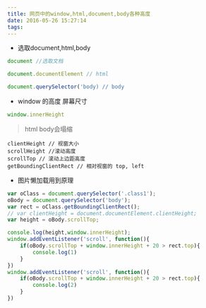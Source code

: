 ```yaml
---
title: 网页中的window,html,document,body各种高度
date: 2016-05-26 15:27:14
tags:
---
```




* 选取document,html,body
```javascript
document //选取文档

document.documentElement // html

document.querySelector('body) // body
```

* window 的高度 屏幕尺寸
```javascript
window.innerHeight
```
> html body会塌缩
```
clientHeight // 视窗大小
scrollHeight //滚动高度
scrollTop // 滚动上边距高度
getBoundingClientRect // 相对视窗的 top, left
```

* 图片懒加载用到原理

```javascript
var oClass = document.querySelector('.class1');
oBody = document.querySelector('body');
var rect = oClass.getBoundingClientRect();
// var clientHeight = document.documentElement.clientHeight;
var height = oBody.scrollTop;

console.log(height,window.innerHeight);
window.addEventListener('scroll', function(){
    if(oBody.scrollTop + window.innerHeight + 20 > rect.top){
        console.log(1)
    }
})
window.addEventListener('scroll', function(){
    if(oBody.scrollTop + window.innerHeight + 20 > rect.top){
        console.log(2)
    }
})
```
